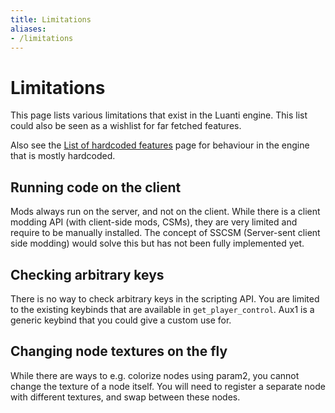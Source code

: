 ```yaml
---
title: Limitations
aliases:
- /limitations
---
```


# Limitations
This page lists various limitations that exist in the Luanti engine. This list could also be seen as a wishlist for far fetched features.

Also see the [List of hardcoded features](/for-creators/list-of-hardcoded-features) page for behaviour in the engine that is mostly hardcoded.

## Running code on the client
Mods always run on the server, and not on the client. While there is a client modding API (with client-side mods, CSMs), they are very limited and require to be manually installed. The concept of SSCSM (Server-sent client side modding) would solve this but has not been fully implemented yet.

## Checking arbitrary keys
There is no way to check arbitrary keys in the scripting API. You are limited to the existing keybinds that are available in `get_player_control`. Aux1 is a generic keybind that you could give a custom use for.

## Changing node textures on the fly
While there are ways to e.g. colorize nodes using param2, you cannot change the texture of a node itself. You will need to register a separate node with different textures, and swap between these nodes.
